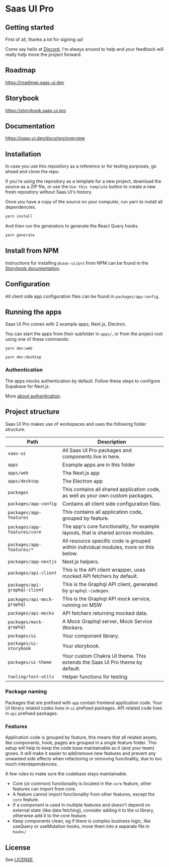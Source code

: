 # Saas UI Pro

## Getting started

First of all, thanks a lot for signing up!

Come say hello at [Discord](https://discord.gg/4PmJGFcAjX), I'm always around to help and your feedback will really help move the project forward.

## Roadmap

https://roadmap.saas-ui.dev

## Storybook

https://storybook.saas-ui.pro

## Documentation

https://saas-ui.dev/docs/pro/overview

## Installation

In case you use this repository as a reference or for testing purposes, go ahead and clone the repo.

If you're using the repository as a template for a new project, download the source as a ZIP file, or use the `Use this template` button to create a new fresh repository without Saas UI's history.

Once you have a copy of the source on your computer, run yarn to install all dependencies.

```bash
yarn install
```

And then run the generators to generate the React Query hooks.

```bash
yarn generate
```

## Install from NPM

Instructions for installing `@saas-ui/pro` from NPM can be found in the [Storybook documentation](https://saas-ui.dev/docs/pro/installation/npm).

## Configuration

All client side app configuration files can be found in `packages/app-config`.

## Running the apps

Saas UI Pro comes with 2 example apps, Next.js, Electron.

You can start the apps from their subfolder in `apps/`, or from the project root using one of these commands:

```
yarn dev:web

yarn dev:desktop
```

### Authentication

The apps mocks authentication by default. Follow these steps to configure Supabase for Next.js.

More [about authentication](https://saas-ui.dev/docs/pro/configuration/authentication).

## Project structure

Saas UI Pro makes use of workspaces and uses the following folder structure.

| Path                          | Description                                                                          |
| ----------------------------- | ------------------------------------------------------------------------------------ |
| `saas-ui`                     | All Saas UI Pro packages and components live in here.                                |
| `apps`                        | Example apps are in this folder                                                      |
| `apps/web`                    | The Next.js app                                                                      |
| `apps/desktop`                | The Electron app                                                                     |
| `packages`                    | This contains all shared application code, as well as your own custom packages.      |
| `packages/app-config`         | Contains all client side configuration files.                                        |
| `packages/app-features`       | This contains all application code, grouped by feature.                              |
| `packages/app-features/core`  | The app's core functionality, for example layouts, that is shared across modules.    |
| `packages/app-features/*`     | All resource specific code is grouped within individual modules, more on this below. |
| `packages/app-nextjs`         | Next.js helpers.                                                                     |
| `packages/api-client`         | This is the API client wrapper, uses mocked API fetchers by default.                 |
| `packages/api-graphql-client` | This is the Graphql API client, generated by `graphql-codegen`.                      |
| `packages/api-mock-graphql`   | This is the Graphql API mock service, running on MSW                                 |
| `packages/api-mocks`          | API fetchers returning mocked data.                                                  |
| `packages/mock-graphql`       | A Mock Graphql server, Mock Service Workers.                                         |
| `packages/ui`                 | Your component library.                                                              |
| `packages/ui-storybook`       | Your storybook.                                                                      |
| `packages/ui-theme`           | Your custom Chakra UI theme. This extends the Saas UI Pro theme by default.          |
| `tooling/test-utils`          | Helper functions for testing.                                                        |

### Package naming

Packages that are prefixed with `app` contain frontend application code. Your UI library related codes lives in `ui` prefixed packages.
API related code lives in `api` prefixed packages.

### Features

Application code is grouped by feature, this means that all related assets, like components, hook, pages are grouped in a single feature folder. This setup will help to keep the code base maintainable as it (and your team) grows. It will make it easier to add/remove new features and prevent any unwanted side effects when refactoring or removing functinality, due to too much interdependencies.

A few rules to make sure the codebase stays maintainable.

- Core (or common) functionality is located in the `core` feature, other features can import from core.
- A feature cannot import functionality from other features, except the `core` feature.
- If a component is used in multiple features and doesn't depend on external state (like data fetching), consider adding it to the ui library, otherwise add it to the core feature.
- Keep components clean, eg if there is complex business logic, like useQuery or useMutation hooks, move them into a separate file in `hooks/`

## License

See [LICENSE](./LICENSE).
